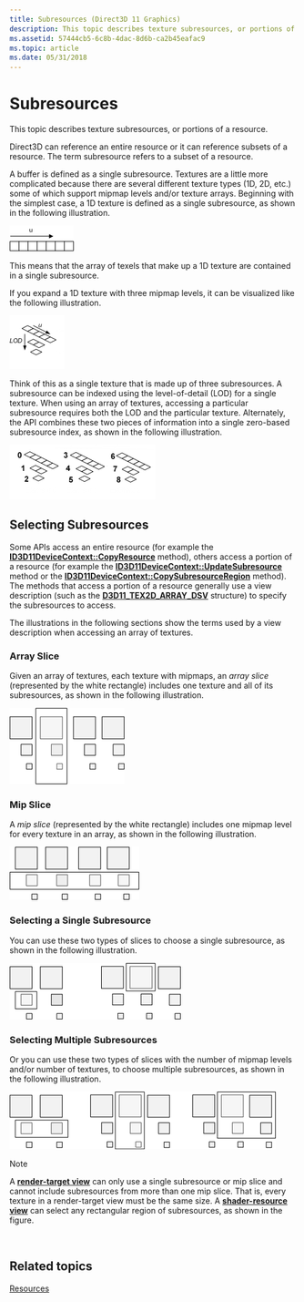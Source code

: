 ```yaml
---
title: Subresources (Direct3D 11 Graphics)
description: This topic describes texture subresources, or portions of a resource.
ms.assetid: 57444cb5-6c8b-4dac-8d6b-ca2b45eafac9
ms.topic: article
ms.date: 05/31/2018
---
```


# Subresources

This topic describes texture subresources, or portions of a resource.

Direct3D can reference an entire resource or it can reference subsets of a resource. The term subresource refers to a subset of a resource.

A buffer is defined as a single subresource. Textures are a little more complicated because there are several different texture types (1D, 2D, etc.) some of which support mipmap levels and/or texture arrays. Beginning with the simplest case, a 1D texture is defined as a single subresource, as shown in the following illustration.

![illustration of a 1d texture](images/d3d10-1d-texture.png)

This means that the array of texels that make up a 1D texture are contained in a single subresource.

If you expand a 1D texture with three mipmap levels, it can be visualized like the following illustration.

![illustration of a 1d texture with three mipmap levels](images/d3d10-resource-texture1d.png)

Think of this as a single texture that is made up of three subresources. A subresource can be indexed using the level-of-detail (LOD) for a single texture. When using an array of textures, accessing a particular subresource requires both the LOD and the particular texture. Alternately, the API combines these two pieces of information into a single zero-based subresource index, as shown in the following illustration.

![illustration of a zero-based subresource index](images/d3d10-resource-texture1darray-sub-indexing.png)

## Selecting Subresources

Some APIs access an entire resource (for example the [**ID3D11DeviceContext::CopyResource**](/windows/desktop/api/D3D11/nf-d3d11-id3d11devicecontext-copyresource) method), others access a portion of a resource (for example the [**ID3D11DeviceContext::UpdateSubresource**](/windows/desktop/api/D3D11/nf-d3d11-id3d11devicecontext-updatesubresource) method or the [**ID3D11DeviceContext::CopySubresourceRegion**](/windows/desktop/api/D3D11/nf-d3d11-id3d11devicecontext-copysubresourceregion) method). The methods that access a portion of a resource generally use a view description (such as the [**D3D11\_TEX2D\_ARRAY\_DSV**](/windows/desktop/api/D3D11/ns-d3d11-d3d11_tex2d_array_dsv) structure) to specify the subresources to access.

The illustrations in the following sections show the terms used by a view description when accessing an array of textures.

### Array Slice

Given an array of textures, each texture with mipmaps, an *array slice* (represented by the white rectangle) includes one texture and all of its subresources, as shown in the following illustration.

![illustration of an array slice](images/d3d10-resource-array-slice.png)

### Mip Slice

A *mip slice* (represented by the white rectangle) includes one mipmap level for every texture in an array, as shown in the following illustration.

![illustration of a mip slice](images/d3d10-resource-mip-slice.png)

### Selecting a Single Subresource

You can use these two types of slices to choose a single subresource, as shown in the following illustration.

![illustration of choosing a subresource by using an array slice and a mip slice](images/d3d10-resource-subresources-1.png)

### Selecting Multiple Subresources

Or you can use these two types of slices with the number of mipmap levels and/or number of textures, to choose multiple subresources, as shown in the following illustration.

![illustration of choosing multiple subresource](images/d3d10-resource-subresources-2.png)

> [!Note]  
> A [**render-target view**](/windows/desktop/api/D3D11/ns-d3d11-d3d11_render_target_view_desc) can only use a single subresource or mip slice and cannot include subresources from more than one mip slice. That is, every texture in a render-target view must be the same size. A [**shader-resource view**](/windows/desktop/api/d3d11/ns-d3d11-d3d11_shader_resource_view_desc) can select any rectangular region of subresources, as shown in the figure.

 

## Related topics

<dl> <dt>

[Resources](overviews-direct3d-11-resources.md)
</dt> </dl>

 

 




